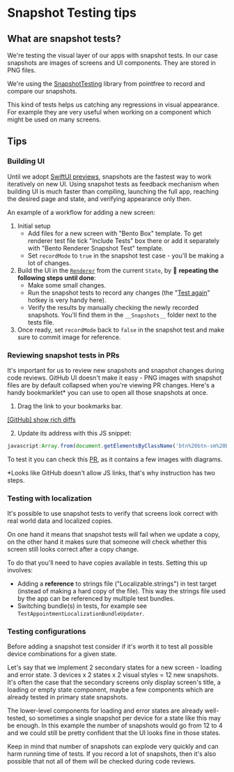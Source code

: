 # Snapshot Testing tips

## What are snapshot tests?

We're testing the visual layer of our apps with snapshot tests. In our case snapshots are images of screens and UI components. They are stored in PNG files.

We're using the [SnapshotTesting](https://github.com/pointfreeco/swift-snapshot-testing) library from pointfree to record and compare our snapshots.

This kind of tests helps us catching any regressions in visual appearance. For example they are very useful when working on a component which might be used on many screens.

## Tips

### Building UI

Until we adopt [SwiftUI previews](https://nshipster.com/swiftui-previews/), snapshots are the fastest way to work iteratively on new UI. 
Using snapshot tests as feedback mechanism when building UI is much faster than compiling, launching the full app, reaching the desired page and state, and verifying appearance only then.

An example of a workflow for adding a new screen:

1. Initial setup
      - Add files for a new screen with "Bento Box" template. To get renderer test file tick "Include Tests" box there or add it separately with "Bento Renderer Snapshot Test" template.
    -  Set `recordMode` to `true` in the snapshot test case - you'll be making a lot of changes.
2. Build the UI in the [`Renderer`](https://github.com/babylonhealth/ios-playbook/blob/master/Cookbook/Technical-Documents/Architecture.md#renderer) from the current `State`, by 🔁 **repeating the following steps until done**:
    - Make some small changes.
    - Run the snapshot tests to record any changes (the "[Test again](https://github.com/babylonhealth/ios-playbook/blob/1a88e2e0090aee3128df70f84dddb7c038f7f15b/Cookbook/Technical-Documents/XcodeTips.md#testing)" hotkey is very handy here).
    - Verify the results by manually checking the newly recorded snapshots. You'll find them in the `__Snapshots__` folder next to the tests file.
3. Once ready, set `recordMode` back to `false` in the snapshot test and make sure to commit image for reference.


### Reviewing snapshot tests in PRs

It's important for us to review new snapshots and snapshot changes during code reviews. GitHub UI doesn't make it easy - PNG images with snapshot files are by default collapsed when you're viewing PR changes. Here's a handy bookmarklet* you can use to open all those snapshots at once.

1. Drag the link to your bookmarks bar.

[[GitHub] show rich diffs](https://github.com/babylonhealth/ios-playbook)

2. Update its address with this JS snippet:

```js
javascript:Array.from(document.getElementsByClassName('btn%20btn-sm%20BtnGroup-item%20tooltipped%20tooltipped-w%20rendered%20js-rendered')).forEach(function(button)%7Bbutton.click()%7D);
```


To test it you can check this [PR](https://github.com/babylonhealth/ios-playbook/pull/303/files), as it contains a few images with diagrams.

*Looks like GitHub doesn't allow JS links, that's why instruction has two steps.

### Testing with localization

It's possible to use snapshot tests to verify that screens look correct with real world data and localized copies.

On one hand it means that snapshot tests will fail when we update a copy, on the other hand it makes sure that someone will check whether this screen still looks correct after a copy change.

To do that you'll need to have copies available in tests. Setting this up involves:

- Adding a **reference** to strings file ("Localizable.strings") in test target (instead of making a hard copy of the file). This way the strings file used by the app can be referenced by multiple test bundles.
- Switching bundle(s) in tests, for example see `TestAppointmentLocalizationBundleUpdater`.

### Testing configurations

Before adding a snapshot test consider if it's worth it to test all possible device combinations for a given state.

Let's say that we implement 2 secondary states for a new screen - loading and error state. 3 devices x 2 states x 2 visual styles = 12 new snapshots. It's often the case that the secondary screens only display screen's title, a loading or empty state component, maybe a few components which are already tested in primary state snapshots.

The lower-level components for loading and error states are already well-tested, so sometimes a single snapshot per device for a state like this may be enough. In this example the number of snapshots would go from 12 to 4 and we could still be pretty confident that the UI looks fine in those states.

Keep in mind that number of snapshots can explode very quickly and can harm running time of tests. If you record a lot of snapshots, then it's also possible that not all of them will be checked during code reviews.
